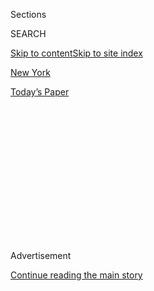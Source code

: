 <div id="app">

<div>

<div>

<div>

<div class="NYTAppHideMasthead css-1q2w90k e1suatyy0">

<div class="section css-ui9rw0 e1suatyy2">

<div class="css-eph4ug er09x8g0">

<div class="css-6n7j50">

</div>

<span class="css-1dv1kvn">Sections</span>

<div class="css-10488qs">

<span class="css-1dv1kvn">SEARCH</span>

</div>

[Skip to content](#site-content)[Skip to site index](#site-index)

</div>

<div id="masthead-section-label" class="css-1wr3we4 eaxe0e00">

[New
York](https://www.nytimes3xbfgragh.onion/section/nyregion)

</div>

<div class="css-10698na e1huz5gh0">

</div>

</div>

<div id="masthead-bar-one" class="section hasLinks css-15hmgas e1csuq9d3">

<div class="css-uqyvli e1csuq9d0">

</div>

<div class="css-1uqjmks e1csuq9d1">

</div>

<div class="css-9e9ivx">

[](https://myaccount.nytimes3xbfgragh.onion/auth/login?response_type=cookie&client_id=vi)

</div>

<div class="css-1bvtpon e1csuq9d2">

[Today’s
Paper](https://www.nytimes3xbfgragh.onion/section/todayspaper)

</div>

</div>

</div>

</div>

<div data-aria-hidden="false">

<div id="site-content" data-role="main">

<div>

<div class="css-1aor85t" style="opacity:0.000000001;z-index:-1;visibility:hidden">

<div class="css-1hqnpie">

<div class="css-epjblv">

<span class="css-17xtcya">[New
York](/section/nyregion)</span><span class="css-x15j1o">|</span><span class="css-fwqvlz">Suspect
in Death of N.J. Judge’s Son Is Linked to California
Killing</span>

</div>

<div class="css-k008qs">

<div class="css-1iwv8en">

<span class="css-18z7m18"></span>

<div>

</div>

</div>

<span class="css-1n6z4y">https://nyti.ms/2OV1zyZ</span>

<div class="css-1705lsu">

<div class="css-4xjgmj">

<div class="css-4skfbu" data-role="toolbar" data-aria-label="Social Media Share buttons, Save button, and Comments Panel with current comment count" data-testid="share-tools">

  - 
  - 
  - 
  - 
    
    <div class="css-6n7j50">
    
    </div>

  - 

</div>

</div>

</div>

</div>

</div>

</div>

<div id="NYT_TOP_BANNER_REGION" class="css-13pd83m">

</div>

<div id="top-wrapper" class="css-1sy8kpn">

<div id="top-slug" class="css-l9onyx">

Advertisement

</div>

[Continue reading the main
story](#after-top)

<div class="ad top-wrapper" style="text-align:center;height:100%;display:block;min-height:250px">

<div id="top" class="place-ad" data-position="top" data-size-key="top">

</div>

</div>

<div id="after-top">

</div>

</div>

<div>

<div id="sponsor-wrapper" class="css-1hyfx7x">

<div id="sponsor-slug" class="css-19vbshk">

Supported by

</div>

[Continue reading the main
story](#after-sponsor)

<div id="sponsor" class="ad sponsor-wrapper" style="text-align:center;height:100%;display:block">

</div>

<div id="after-sponsor">

</div>

</div>

<div class="css-186x18t">

</div>

<div class="css-1vkm6nb ehdk2mb0">

# Suspect in Death of N.J. Judge’s Son Is Linked to California Killing

</div>

Roy Den Hollander, the “anti-feminist” who is the prime suspect in the
New Jersey shooting, may also have killed a rival men’s rights lawyer,
officials say.

<div class="css-79elbk" data-testid="photoviewer-wrapper">

<div class="css-z3e15g" data-testid="photoviewer-wrapper-hidden">

</div>

<div class="css-1a48zt4 ehw59r15" data-testid="photoviewer-children">

![<span class="css-16f3y1r e13ogyst0" data-aria-hidden="true">New York
State troopers near the location where the lawyer Roy Den Hollander was
found dead on
Monday.</span><span class="css-cnj6d5 e1z0qqy90" itemprop="copyrightHolder"><span class="css-1ly73wi e1tej78p0">Credit...</span><span><span>Jim
Sabastian/Times Herald-Record, via Associated
Press</span></span></span>](https://static01.graylady3jvrrxbe.onion/images/2020/08/22/nyregion/22nj-judgeSUB/22nj-judgeSUB-articleLarge.jpg?quality=75&auto=webp&disable=upscale)

</div>

</div>

<div class="css-18e8msd">

<div class="css-vp77d3 epjyd6m0">

<div class="css-1baulvz">

By [<span class="css-1baulvz" itemprop="name">Nicole
Hong</span>](https://www.nytimes3xbfgragh.onion/by/nicole-hong),
[<span class="css-1baulvz" itemprop="name">William K.
Rashbaum</span>](https://www.nytimes3xbfgragh.onion/by/william-k-rashbaum),
[<span class="css-1baulvz" itemprop="name">Mihir
Zaveri</span>](https://www.nytimes3xbfgragh.onion/by/mihir-zaveri) and
[<span class="css-1baulvz last-byline" itemprop="name">Katherine
Rosman</span>](https://www.nytimes3xbfgragh.onion/by/katherine-rosman)

</div>

</div>

  - 
    
    <div class="css-ld3wwf e16638kd2">
    
    Published July 22, 2020Updated July 24,
    2020
    
    </div>

  - 
    
    <div class="css-4xjgmj">
    
    <div class="css-pvvomx" data-role="toolbar" data-aria-label="Social Media Share buttons, Save button, and Comments Panel with current comment count" data-testid="share-tools">
    
      - 
      - 
      - 
      - 
        
        <div class="css-6n7j50">
        
        </div>
    
      - 
    
    </div>
    
    </div>

</div>

</div>

<div class="section meteredContent css-1r7ky0e" name="articleBody" itemprop="articleBody">

<div class="css-1fanzo5 StoryBodyCompanionColumn">

<div class="css-53u6y8">

The two killings on opposite sides of the country were strikingly
similar. A gunman showed up at the front door, posing as a delivery man,
and opened fire.

One of the victims was Marc Angelucci, 52, a men's rights lawyer who was
killed on July 11 outside his home in San Bernardino County, Calif.
Eight days later,[a shooter
approached](https://www.nytimes3xbfgragh.onion/2020/07/20/nyregion/esther-salas.html)the
New Jersey home of Esther Salas, a federal judge, killing the judge’s
son and leaving her husband seriously injured.

On Wednesday, the F.B.I. office in Newark said in a statement that
agents had uncovered evidence linking Mr. Angelucci’s killing to [Roy
Den
Hollander](https://www.nytimes3xbfgragh.onion/2020/07/25/nyregion/roy-den-hollander-esther-salas-list.html),
who is also the primary suspect in the New Jersey shooting.

It was the first time that the authorities had publicly connected the
two killings.

Mr. Den Hollander, 72, was found dead in the Catskills in New York on
Monday in an apparent suicide, hours after the shooting at Judge Salas’s
home. He was a self-described anti-feminist lawyer who wrote thousands
of pages in online screeds denouncing women, including female judges.

</div>

</div>

<div class="css-1fanzo5 StoryBodyCompanionColumn">

<div class="css-53u6y8">

On Wednesday, the F.B.I. did not publicly say what evidence had been
uncovered. But the authorities investigating Mr. Den Hollander’s
apparent suicide found a semiautomatic Walther pistol that was of the
same caliber as the weapon used in both the California shooting and the
New Jersey shooting, according to a law enforcement official briefed on
the matter.

Investigators were conducting ballistics tests to determine whether that
weapon was used in both attacks, according to law enforcement officials.

The authorities are investigating whether Mr. Den Hollander was seeking
revenge against his enemies after receiving a terminal cancer diagnosis,
according to a different law enforcement official. In a self-published
book last year, Mr. Den Hollander said he learned in late 2018 he had a
rare form of melanoma.

Although Mr. Den Hollander detailed extensive grievances against judges
and others in his online writings, it was not clear whether he was
planning more violent attacks.

The F.B.I. has contacted New York State’s chief judge, Janet M. DiFiore,
to notify her that Mr. Den Hollander had her name and photo in his car,
according to her spokesman, Lucian Chalfen.

</div>

</div>

<div class="css-1fanzo5 StoryBodyCompanionColumn">

<div class="css-53u6y8">

The name of another female state judge, who presided over a case that
Mr. Den Hollander was involved in, was also found in his car, Mr.
Chalfen said. He declined to name the judge.

Mr. Den Hollander’s connection to Judge Salas and Mr. Angelucci revolved
around the same case.

In 2015, Mr. Den Hollander brought a legal challenge to the male-only
military draft that was assigned to Judge Salas in Newark federal court.
Two years earlier, Mr. Angelucci had filed a similar lawsuit in a
different jurisdiction.

In February 2019, a federal court in Houston [ruled in Mr. Angelucci’s
favor](https://www.nytimes3xbfgragh.onion/2019/02/24/us/military-draft-men-unconstitutional.html),
finding that the exclusion of women from the draft was unconstitutional.
The case is now on appeal.

In his online writings, Mr. Den Hollander was well aware of Mr.
Angelucci’s legal victory and complained that Judge Salas was moving too
slowly with his
lawsuit.

<div class="css-79elbk" data-testid="photoviewer-wrapper">

<div class="css-z3e15g" data-testid="photoviewer-wrapper-hidden">

</div>

<div class="css-1a48zt4 ehw59r15" data-testid="photoviewer-children">

<div class="css-zgakxe erfvjey0">

<span class="css-1ly73wi e1tej78p0">Image</span>

<div class="css-zjzyr8">

<div data-testid="lazyimage-container" style="height:463.1501831501832px">

</div>

</div>

</div>

<span class="css-16f3y1r e13ogyst0" data-aria-hidden="true">Roy Den
Hollander, shown in a photo from his website.</span>

</div>

</div>

“The only difference in the Texas case was that two guys were the
plaintiffs and a white 70-year-old man was the judge,” Mr. Den Hollander
wrote. “Just unbelievable, by now we should have been knocking on the
U.S. Supreme Court’s door, but lady unluck stuck us with an Obama
appointee.”

Judge Salas, 51, was nominated to the court by President Barack Obama in
2010. She is the first Hispanic woman to serve as a federal judge in New
Jersey.

</div>

</div>

<div class="css-1fanzo5 StoryBodyCompanionColumn">

<div class="css-53u6y8">

In 2018, she had allowed Mr. Den Hollander’s lawsuit to proceed, a
ruling in his favor, but he still ranted about her in his online
writings, insulting her and claiming that she was a beneficiary of
affirmative action.

Mr. Angelucci was the vice president of the National Coalition for Men,
a men’s rights group. About a decade ago, Mr. Den Hollander had
approached the coalition and asked its support for his causes and
lawsuits, but he was turned away, according to the group’s members.

“We rejected him because we all thought and, it turns out he was, a nut
job,” said Al Rava, a lawyer in San Diego who was previously a secretary
for the coalition.

Mr. Den Hollander had been a member of the coalition but was kicked out
of the group after he made a jarring phone call to Harry Crouch, the
coalition’s president, around the time that Mr. Angelucci’s lawsuit was
filed.

“He threatened to come to California to kick my ass,” Mr. Crouch said.

When Mr. Angelucci found out about the threat, he called Mr. Den
Hollander to chastise him, according to Mr. Crouch.

In his online writings, Mr. Den Hollander criticized the men’s rights
movement, suggesting its advocates did not go far enough.

“I don’t belong to that group of wimps and whiners,” he wrote. “They’re
trying to win back their rights by acting like girls instead of men.”

</div>

</div>

<div class="css-1fanzo5 StoryBodyCompanionColumn">

<div class="css-53u6y8">

Paul Elam, another prominent men’s rights activist, said in a Facebook
live video on Monday night that Mr. Den Hollander was “absolutely
enraged” about Mr. Angelucci’s pursuit of a lawsuit against the
Selective Service Administration, the government agency that maintains a
database of Americans eligible for a potential draft.

Mr. Den Hollander viewed the lawsuit as his proprietary domain,
believing Mr. Angelucci’s work to be “an intrusion into his space,” Mr.
Elam said.

“There was a grudge between the two,” Mr. Elam said.

Mr. Elam did not respond on Wednesday to a request for comment.

</div>

</div>

<div>

</div>

</div>

<div>

</div>

<div>

</div>

<div>

</div>

<div>

<div id="bottom-wrapper" class="css-1ede5it">

<div id="bottom-slug" class="css-l9onyx">

Advertisement

</div>

[Continue reading the main
story](#after-bottom)

<div id="bottom" class="ad bottom-wrapper" style="text-align:center;height:100%;display:block;min-height:90px">

</div>

<div id="after-bottom">

</div>

</div>

</div>

</div>

</div>

## Site Index

<div>

</div>

## Site Information Navigation

  - [© <span>2020</span> <span>The New York Times
    Company</span>](https://help.nytimes3xbfgragh.onion/hc/en-us/articles/115014792127-Copyright-notice)

<!-- end list -->

  - [NYTCo](https://www.nytco.com/)
  - [Contact
    Us](https://help.nytimes3xbfgragh.onion/hc/en-us/articles/115015385887-Contact-Us)
  - [Work with us](https://www.nytco.com/careers/)
  - [Advertise](https://nytmediakit.com/)
  - [T Brand Studio](http://www.tbrandstudio.com/)
  - [Your Ad
    Choices](https://www.nytimes3xbfgragh.onion/privacy/cookie-policy#how-do-i-manage-trackers)
  - [Privacy](https://www.nytimes3xbfgragh.onion/privacy)
  - [Terms of
    Service](https://help.nytimes3xbfgragh.onion/hc/en-us/articles/115014893428-Terms-of-service)
  - [Terms of
    Sale](https://help.nytimes3xbfgragh.onion/hc/en-us/articles/115014893968-Terms-of-sale)
  - [Site
    Map](https://spiderbites.nytimes3xbfgragh.onion)
  - [Help](https://help.nytimes3xbfgragh.onion/hc/en-us)
  - [Subscriptions](https://www.nytimes3xbfgragh.onion/subscription?campaignId=37WXW)

</div>

</div>

</div>

</div>
